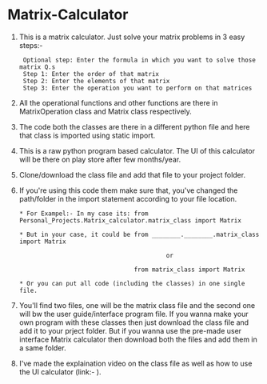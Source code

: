 # Matrix-Calculator

1. This is a matrix calculator. Just solve your matrix problems in 3 easy steps:-

        Optional step: Enter the formula in which you want to solve those matrix Q.s
        Step 1: Enter the order of that matrix
        Step 2: Enter the elements of that matrix
        Step 3: Enter the operation you want to perform on that matrices

2. All the operational functions and other functions are there in MatrixOperation class and Matrix class respectively.
 
3. The code both the classes are there in a different python file and here that class is imported using static import.

4. This is a raw python program based calculator. The UI of this calculator will be there on play store after few months/year.

5. Clone/download the class file and add that file to your project folder.

6. If you're using this code them make sure that, you've changed the path/folder in the import statement according to your file location.

       * For Exampel:- In my case its: from Personal_Projects.Matrix_calculator.matrix_class import Matrix
        
       * But in your case, it could be from ________.________.matrix_class import Matrix
                                                
                                                or
                                               
                                       from matrix_class import Matrix
                                      
       * Or you can put all code (including the classes) in one single file.

7. You'll find two files, one will be the matrix class file and the second one will bw the user guide/interface program file. If you wanna make your own 
   program with these classes then just download the class file and add it to your prject folder. But if you wanna use the pre-made user interface Matrix 
   calculator then download both the files and add them in a same folder.
   
8. I've made the explaination video on the class file as well as how to use the UI calculator (link:- ).
